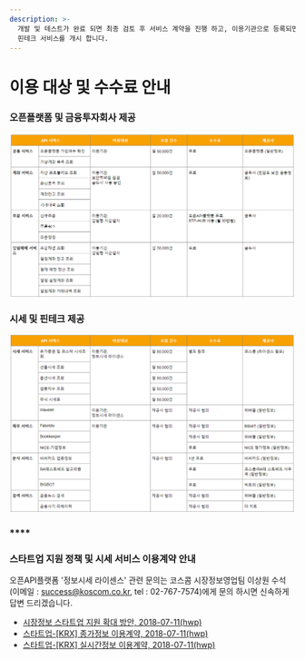```yaml
---
description: >-
  개발 및 테스트가 완료 되면 최종 검토 후 서비스 계약을 진행 하고, 이용기관으로 등록되면 서비스를 위한 상용 서비스 계정을 발급 받고
  핀테크 서비스를 개시 합니다.
---
```


# 이용 대상 및 수수료 안내

### 오픈플랫폼 및 금융투자회사 제공

![](../../.gitbook/assets/image%20%2863%29.png)

### 

### 시세 및 핀테크 제공

![](../../.gitbook/assets/image%20%2826%29.png)

### \*\*\*\*

### **스타트업 지원 정책 및 시세 서비스 이용계약 안내**

오픈API플랫폼 '정보시세 라이센스' 관련 문의는 코스콤 시장정보영업팀 이상원 수석 \(이메일 : [success@koscom.co.kr](mailto:success@koscom.co.kr), tel : 02-767-7574\)에게 문의 하시면 신속하게 답변 드리겠습니다.

*  [시장정보 스타트업 지원 확대 방안, 2018-07-11\(hwp\)](https://developers.koscom.co.kr/resources/documentation/Support_Startup_Plan-Market_Information_180702.hwp)
*  [스타트업-\[KRX\] 종가정보 이용계약, 2018-07-11\(hwp\)](https://developers.koscom.co.kr/resources/documentation/Contract_Startup_[KRX]ClosingPrice.hwp)
*  [스타트업-\[KRX\] 실시간정보 이용계약, 2018-07-11\(hwp\)](https://developers.koscom.co.kr/resources/documentation/Contract_Startup_[KRX]RealTime.hwp)


